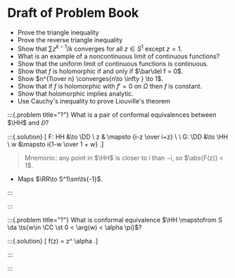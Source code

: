 # Draft of Problem Book



- Prove the triangle inequality
- Prove the reverse triangle inequality
- Show that $\sum z^{k-1}/k$ converges for all $z\in S^1$ except $z=1$.
- What is an example of a noncontinuous limit of continuous functions?
- Show that the uniform limit of continuous functions is continuous.
- Show that $f$ is holomorphic if and only if $\bar\del f = 0$.
- Show $n^{1\over n} \converges{n\to \infty } \to 1$.
- Show that if $f$ is holomorphic with $f'=0$ on $\Omega$ then $f$ is constant.
- Show that holomorphic implies analytic.
- Use Cauchy's inequality to prove Liouville's theorem


:::{.problem title="?"}
What is a pair of conformal equivalences between $\HH$ and $\DD$?

:::{.solution}
\[
F: HH &\to \DD \\
z & \mapsto {i-z \over i+z}
\\
\\
G: \DD &\to \HH \\
w &\mapsto i{1-w \over 1 + w}
.\]

> Mnemonic: any point in $\HH$ is closer to $i$ than $-i$, so $\abs{F(z)} < 1$.

- Maps $\RR\to S^1\sm\ts{-1}$.

:::

:::

:::{.problem title="?"}
What is conformal equivalence $\HH \mapstofrom S \da \ts{w\in \CC \st 0 < \arg(w) < \alpha \pi}$?


:::{.solution}
\[
f(z) = z^ \alpha
.\]

:::

:::




